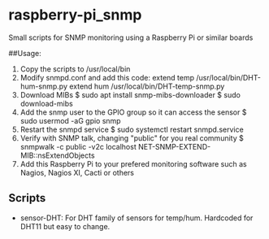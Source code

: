 # raspberry-pi_snmp
Small scripts for SNMP monitoring using a Raspberry Pi or similar boards

##Usage:

1. Copy the scripts to /usr/local/bin
2. Modify snmpd.conf and add this code:
	extend temp               /usr/local/bin/DHT-hum-snmp.py
	extend hum                /usr/local/bin/DHT-temp-snmp.py
3. Download MIBs
	$ sudo apt install snmp-mibs-downloader
	$ sudo download-mibs
4. Add the snmp user to the GPIO group so it can access the sensor
	$ sudo usermod -aG gpio snmp
5. Restart the snmpd service
	$ sudo systemctl restart snmpd.service
6. Verify with SNMP talk, changing "public" for you real community
	$ snmpwalk -c public -v2c localhost  NET-SNMP-EXTEND-MIB::nsExtendObjects
7. Add this Raspberry Pi to your prefered monitoring software such as Nagios, Nagios XI, Cacti or others

## Scripts
* sensor-DHT: For DHT family of sensors for temp/hum. Hardcoded for DHT11 but easy to change.

